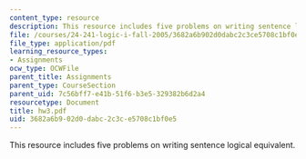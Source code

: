 ```yaml
---
content_type: resource
description: This resource includes five problems on writing sentence logical equivalent.
file: /courses/24-241-logic-i-fall-2005/3682a6b902d0dabc2c3ce5708c1bf0e5_hw3.pdf
file_type: application/pdf
learning_resource_types:
- Assignments
ocw_type: OCWFile
parent_title: Assignments
parent_type: CourseSection
parent_uid: 7c56bff7-e41b-51f6-b3e5-329382b6d2a4
resourcetype: Document
title: hw3.pdf
uid: 3682a6b9-02d0-dabc-2c3c-e5708c1bf0e5
---
```

This resource includes five problems on writing sentence logical equivalent.


